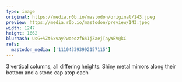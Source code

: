 ```yaml
---
type: image
original: https://media.r0b.io/mastodon/original/143.jpeg
preview: https://media.r0b.io/mastodon/preview/143.jpeg
width: 1247
height: 1662
blurhash: UsG+%Zt6xvay?woeozf6%1jZaej[ayWBV@kC
refs:
  mastodon_media: ['111043393992157115']
---
```


3 vertical columns, all differing heights. Shiny metal mirrors along their bottom and a stone cap atop each
